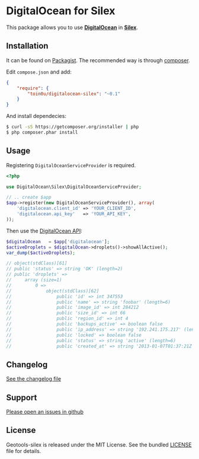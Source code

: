 DigitalOcean for Silex
======================

This package allows you to use [**DigitalOcean**](https://github.com/toin0u/DigitalOcean) in [**Silex**](http://silex.sensiolabs.org/).


Installation
------------

It can be found on [Packagist](https://packagist.org/packages/toin0u/digitalocean-silex).
The recommended way is through [composer](http://getcomposer.org).

Edit `compose.json` and add:

```json
{
    "require": {
        "toin0u/digitalocean-silex": "~0.1"
    }
}
```

And install dependecies:

```bash
$ curl -sS https://getcomposer.org/installer | php
$ php composer.phar install
```

Usage
-----

Registering `DigitalOceanServiceProvider` is required.

```php
<?php

use DigitalOcean\Silex\DigitalOceanServiceProvider;

// .. create $app
$app->register(new DigitalOceanServiceProvider(), array(
    'digitalocean.client_id' => 'YOUR_CLIENT_ID',
    'digitalocean.api_key'   => 'YOUR_API_KEY',
));
```

Then use the [DigitalOcean API](https://github.com/toin0u/DigitalOcean#api):

```php
$digitalOcean   = $app['digitalocean'];
$activeDroplets = $digitalOcean->droplets()->showAllActive();
var_dump($activeDroplets);

// object(stdClass)[61]
// public 'status' => string 'OK' (length=2)
// public 'droplets' =>
//     array (size=1)
//         0 =>
//             object(stdClass)[62]
//                 public 'id' => int 347553
//                 public 'name' => string 'foobar' (length=6)
//                 public 'image_id' => int 284212
//                 public 'size_id' => int 66
//                 public 'region_id' => int 4
//                 public 'backups_active' => boolean false
//                 public 'ip_address' => string '192.241.175.217' (length=15)
//                 public 'locked' => boolean false
//                 public 'status' => string 'active' (length=6)
//                 public 'created_at' => string '2013-01-07T01:37:21Z' (length=20)
```


Changelog
---------

[See the changelog file](https://github.com/toin0u/DigitalOcean-silex/blob/master/CHANGELOG.md)


Support
-------

[Please open an issues in github](https://github.com/toin0u/DigitalOcean-silex/issues)


License
-------

Geotools-silex is released under the MIT License. See the bundled
[LICENSE](https://github.com/toin0u/DigitalOcean-silex/blob/master/LICENSE) file for details.
